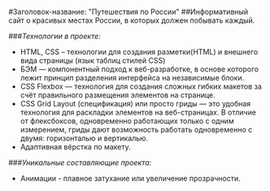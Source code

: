 #Заголовок-название: "Путешествия по России"
##Информативный сайт о красивых местах России, в которых должен побывать каждый.

###_Технологии в проекте:_
* HTML, CSS – технологии для создания разметки(HTML) и внешнего вида страницы (язык таблиц стилей CSS)
* БЭМ  — компонентный подход к веб-разработке, в основе которого лежит принцип разделения интерфейса на независимые блоки.
* CSS Flexbox — технология для создания сложных гибких макетов за счёт правильного размещения элементов на странице.
* CSS Grid Layout (спецификация) или просто гриды — это удобная технология для раскладки элементов на веб-страницах. В отличие от флексбоксов, одновременно работающих только с одним измерением, гриды дают возможность работать одновременно с двумя: горизонталью и вертикалью.
* Адаптивная вёрстка по макету.

###_Уникальные составляющие проекта:_
* Анимации - плавное затухание или увеличение прозрачности.
